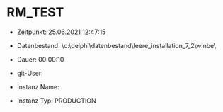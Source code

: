 # RM_TEST

- Zeitpunkt: 25.06.2021 12:47:15

- Datenbestand: \c:\delphi\datenbestand\leere_installation_7_2\winbe\
- Dauer: 00:00:10
- git-User: 
- Instanz Name: 
- Instanz Typ: PRODUCTION
